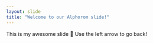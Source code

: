 ```yaml
---
layout: slide
title: "Welcome to our Alphorom slide!"
---
```

This is my awesome slide :tada:
Use the left arrow to go back!
